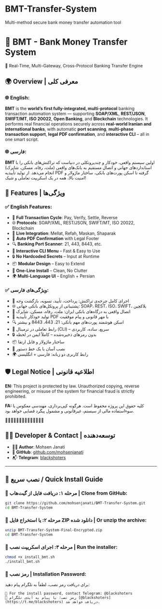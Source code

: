 
# BMT-Transfer-System

Multi-method secure bank money transfer automation tool

# 💸 BMT - Bank Money Transfer System
🔐 Real-Time, Multi-Gateway, Cross-Protocol Banking Transfer Engine    

## 🌍 Overview | معرفی کلی

### 🌐 English:

**BMT** is the **world’s first fully-integrated, multi-protocol** banking transaction automation system — supporting **SOAP/XML**, **REST/JSON**, **SWIFT/MT**, **ISO 20022**, **Open Banking**, and **Blockchain** technologies. It performs real financial operations securely across **real-world Iranian and international banks**, with automatic **port scanning**, **multi-phase transaction support**, **legal PDF confirmation**, and **interactive CLI** – all in one smart script.

### 🌐 فارسی:

**BMT** اولین سیستم واقعی، خودکار و چندپروتکلی در دنیاست که تراکنش‌های بانکی را با استانداردهای جهانی و اتصال مستقیم به بانک‌های واقعی (ملت، رفاه، مسکن، شاپرک) انجام می‌دهد. از تولید تأییدیه PDF گرفته تا اسکن پورت‌های بانکی، ساختار ماژولار و امنیت بالا، همه در یک اسکریپت تعاملی و شیک!

## 🚀 Features | ویژگی‌ها

### ✅ English Features:

- 🔁 **Full Transaction Cycle**: Pay, Verify, Settle, Reverse
- 🌐 **Protocols**: SOAP/XML, REST/JSON, SWIFT/MT, ISO 20022, Blockchain
- 🏦 **Live Integration**: Mellat, Refah, Maskan, Shaparak
- 📄 **Auto PDF Confirmation** with Legal Footer
- 🔍 **Banking Port Scanner**: 21, 443, 8443, etc.
- 💬 **Interactive CLI Menu** – Fast & Easy to Use
- 🔒 **No Hardcoded Secrets** – Input at Runtime
- 📦 **Modular Design** – Easy to Extend
- 🧩 **One-Line Install** – Clean, No Clutter
- 🌍 **Multi-Language UI** – English + Persian

### ✅ ویژگی‌های فارسی:

- 🔁 اجرای کامل چرخه‌ی تراکنش: پرداخت، تأیید، تسویه، بازگشت وجه
- 🌐 پشتیبانی از پروتکل‌های بانکی جهانی: SOAP، REST، ISO، SWIFT، بلاکچین
- 🏦 اتصال واقعی به درگاه‌های بانکی ایران: ملت، رفاه، مسکن، شاپرک
- 📄 تولید خودکار تأییدیه PDF با مهر قانونی و پیام موفقیت
- 🔍 اسکن هوشمند پورت‌های مهم بانکی: 21، 443، 8443 و بیشتر
- 💬 رابط تعاملی در ترمینال (CLI) – سریع، ساده، کاربردی
- 🔒 بدون رمزهای ذخیره‌شده – کاملاً ایمن در لحظه
- 📦 ساختار ماژولار و قابل ارتقا
- 🧩 نصب آسان با یک خط دستور
- 🌍 رابط کاربری دو زبانه: فارسی + انگلیسی

## 🛡️ Legal Notice | اطلاعیه قانونی

**EN:** This project is protected by law. Unauthorized copying, reverse engineering, or misuse of the system for financial fraud is strictly prohibited.

**FA:** کلیه حقوق این پروژه محفوظ است. هرگونه کپی‌برداری، مهندسی معکوس یا سوءاستفاده مالی از سیستم، غیرقانونی و مشمول پیگرد قضایی خواهد بود.

🚨🚨🚨🚨🚨🚨🚨🚨🚨🚨🚨🚨🚨🚨

## 👨‍💻 Developer & Contact | توسعه‌دهنده

- 🧑‍💻 **Author**: Mohsen Janati
- 🔗 **GitHub**: [github.com/mohsenjanati](https://github.com/mohsenjanati)
- 📬 **Telegram**: [blackshoters](https://t.me/blackshoters)

---

## 🔧 نصب سریع / Quick Install Guide

### 🧰 مرحله ۱: دریافت فایل از گیت‌هاب | Clone from GitHub:
```bash
git clone https://github.com/mohsenjanati/BMT-Transfer-System.git
cd BMT-Transfer-System
```

### 🧰 مرحله ۲: یا استخراج فایل ZIP دانلود شده | Or unzip the archive:
```bash
unzip BMT-Transfer-System-Final-Encrypted.zip
cd BMT-Transfer-System
```

### 🧰 مرحله ۳: اجرای اسکریپت نصب | Run the installer:
```bash
chmod +x install_bmt.sh
./install_bmt.sh
```

### 🔑 رمز نصب | Installation Password:
برای دریافت رمز نصب، لطفاً به تلگرام پیام دهید:
```
🔑 For the install password, contact Telegram: @blackshoters
🔐 رمز نصب: با پیام به آیدی تلگرام [@blackshoters](https://t.me/blackshoters) دریافت خواهد شد.
```
